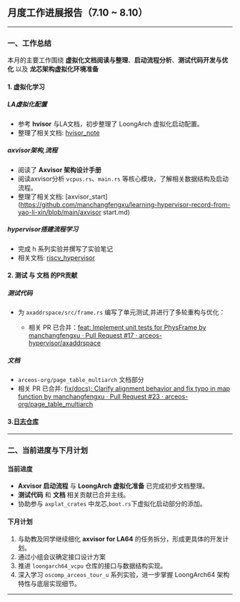 ## 月度工作进展报告（7.10 ~ 8.10）

------

### 一、工作总结

本月的主要工作围绕 **虚拟化文档阅读与整理**、**启动流程分析**、**测试代码开发与优化** 以及 **龙芯架构虚拟化环境准备**

#### 1. 虚拟化学习

##### LA虚拟化配置

- 参考 **hvisor** 与LA文档，初步整理了 LoongArch 虚拟化启动配置。
- 整理了相关文档: [hvisor_note](https://github.com/manchangfengxu/learning-hypervisor-record-from-yao-li-xin/blob/main/hvisor_note.md)

##### axvisor架构,流程

- 阅读了 **Axvisor 架构设计手册**
- 阅读axvisor分析 `vcpus.rs`、`main.rs` 等核心模块，了解相关数据结构及启动流程。
- 整理了相关文档: [axvisor_start](https://github.com/manchangfengxu/learning-hypervisor-record-from-yao-li-xin/blob/main/axvisor start.md)

##### hypervisor搭建流程学习

- 完成 h 系列实验并撰写了实验笔记
- 相关文档: [riscv_hypervisor](https://github.com/manchangfengxu/learning-hypervisor-record-from-yao-li-xin/blob/main/riscv_hypervisor.md)

#### 2. 测试 与 文档 的PR贡献

##### 	测试代码

- 为 `axaddrspace/src/frame.rs` 编写了单元测试,并进行了多轮重构与优化：

  - 相关 PR 已合并：[feat: Implement unit tests for PhysFrame by manchangfengxu · Pull Request #17 · arceos-hypervisor/axaddrspace](https://github.com/arceos-hypervisor/axaddrspace/pull/17)

##### 文档

-  `arceos-org/page_table_multiarch` 文档部分
-  相关 PR 已合并: [fix(docs): Clarify alignment behavior and fix typo in map function by manchangfengxu · Pull Request #23 · arceos-org/page_table_multiarch](https://github.com/arceos-org/page_table_multiarch/pull/23)

#### 3.[日志仓库](https://github.com/LearningOS/learning-hypervisor-record-from-yao-li-xin?tab=readme-ov-file#day24)



------

### 二、当前进度与下月计划

#### 当前进度

- **Axvisor 启动流程** 与 **LoongArch 虚拟化准备** 已完成初步文档整理。
- **测试代码** 和 **文档** 相关贡献已合并主线。
- 协助参与 `axplat_crates` 中龙芯,`boot.rs`下虚拟化启动部分的添加。

#### 下月计划

1. 与助教及同学继续细化 **axvisor for LA64** 的任务拆分，形成更具体的开发计划。
2. 通过小组会议确定接口设计方案
3. 推进 `loongarch64_vcpu` 仓库的接口与数据结构实现。
4. 深入学习 `oscomp_arceos_tour_u` 系列实验，进一步掌握 LoongArch64 架构特性与底层实现细节。

------

